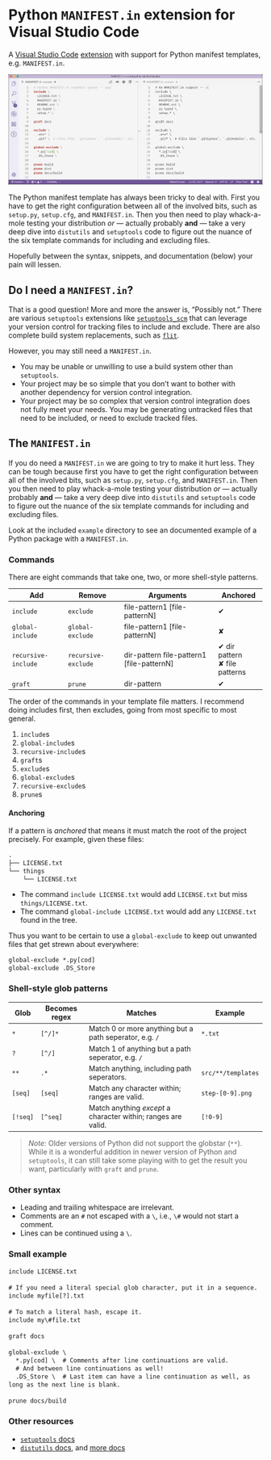 # Python `MANIFEST.in` extension for Visual Studio Code

A [Visual Studio Code][1] [extension][2] with support for Python manifest
templates, e.g. `MANIFEST.in`.

![syntax hilighting](support/side-by-side.png)

The Python manifest template has always been tricky to deal with. First you
have to get the right configuration between all of the involved bits, such as
`setup.py`, `setup.cfg`, and `MANIFEST.in`. Then you then need to play
whack-a-mole testing your distribution *or* — actually probably **and** —
take a very deep dive into `distutils` and `setuptools` code to figure out
the nuance of the six template commands for including and excluding files.

Hopefully between the syntax, snippets, and documentation (below) your pain
will lessen.

## Do I need a `MANIFEST.in`?

That is a good question! More and more the answer is, “Possibly not.” There
are various `setuptools` extensions like [`setuptools_scm`][3] that can
leverage your version control for tracking files to include and exclude.
There are also complete build system replacements, such as [`flit`][4].

However, you may still need a `MANIFEST.in`.

- You may be unable or unwilling to use a build system other than `setuptools`.
- Your project may be so simple that you don’t want to bother with another
  dependency for version control integration.
- Your project may be so complex that version control integration does not
  fully meet your needs. You may be generating untracked files that need to
  be included, or need to exclude tracked files.

## The `MANIFEST.in`

If you do need a `MANIFEST.in` we are going to try to make it hurt less. They
can be tough because first you have to get the right configuration between
all of the involved bits, such as `setup.py`, `setup.cfg`, and `MANIFEST.in`.
Then you then need to play whack-a-mole testing your distribution *or* —
actually probably **and** — take a very deep dive into `distutils` and
`setuptools` code to figure out the nuance of the six template commands for
including and excluding files.

Look at the included `example` directory to see an documented example of a
Python package with a `MANIFEST.in`.

### Commands

There are eight commands that take one, two, or more shell-style patterns.

Add | Remove | Arguments | Anchored
--- | --- | --- | ---
`include` | `exclude` | file-pattern1 [file-patternN] | ✔
`global-include` | `global-exclude` | file-pattern1 [file-patternN] | ✘
`recursive-include` | `recursive-exclude` | dir-pattern file-pattern1 [file-patternN] | ✔ dir pattern <br>✘ file patterns
`graft` | `prune` | dir-pattern | ✔

The order of the commands in your template file matters. I recommend doing
includes first, then excludes, going from most specific to most general.

1. `include`s
2. `global-include`s
3. `recursive-include`s
4. `graft`s
5. `exclude`s
6. `global-exclude`s
7. `recursive-exclude`s
8. `prune`s

#### Anchoring

If a pattern is *anchored* that means it must match the root of the project
precisely. For example, given these files:

```
.
├── LICENSE.txt
└── things
    └── LICENSE.txt

```

- The command `include LICENSE.txt` would add `LICENSE.txt` but miss `things/LICENSE.txt`.
- The command `global-include LICENSE.txt` would add any `LICENSE.txt` found in the tree.

Thus you want to be certain to use a `global-exclude` to keep out unwanted
files that get strewn about everywhere:

```python-manifest-template
global-exclude *.py[cod]
global-exclude .DS_Store
```

### Shell-style glob patterns

Glob | Becomes regex | Matches | Example
--- | --- | --- | ---
`*` | `[^/]*` | Match 0 or more anything but a path seperator, e.g. `/` | `*.txt`
`?` | `[^/]` | Match 1 of anything but a path seperator, e.g. `/` | 
`**` | `.*` | Match anything, including path seperators. | `src/**/templates`
`[seq]` | `[seq]` | Match any character within; ranges are valid. | `step-[0-9].png`
`[!seq]` | `[^seq]` | Match anything *except* a character within; ranges are valid. | `[!0-9]`

> *Note:* Older versions of Python did not support the globstar (`**`). While
> it is a wonderful addition in newer version of Python and `setuptools`, it
> can still take some playing with to get the result you want, particularly
> with `graft` and `prune`.

### Other syntax

- Leading and trailing whitespace are irrelevant.
- Comments are an `#` not escaped with a `\`, i.e., `\#` would not start a comment.
- Lines can be continued using a `\`.

### Small example

```python-manifest-template
include LICENSE.txt

# If you need a literal special glob character, put it in a sequence.
include myfile[?].txt

# To match a literal hash, escape it.
include my\#file.txt

graft docs

global-exclude \
  *.py[cod] \  # Comments after line continuations are valid.
  # And between line continuations as well!
  .DS_Store \  # Last item can have a line continuation as well, as long as the next line is blank.

prune docs/build
```

### Other resources

- [`setuptools` docs][5]
- [`distutils` docs][6], and [more docs][7]


[1]: https://code.visualstudio.com/
[2]: https://marketplace.visualstudio.com/VSCode 

[3]: https://pypi.org/project/setuptools_scm/
[4]: https://pypi.org/project/flit/

[5]: https://setuptools.readthedocs.io/en/latest/setuptools.html
[6]: https://docs.python.org/3/distutils/sourcedist.html#specifying-the-files-to-distribute
[7]: https://docs.python.org/3/distutils/commandref.html#sdist-cmd
